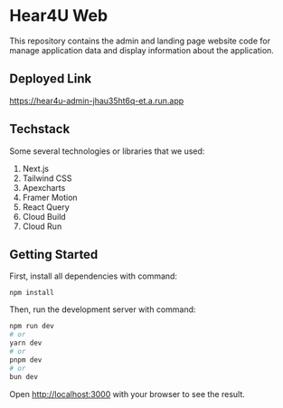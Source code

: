 # Hear4U Web
This repository contains the admin and landing page website code for manage application data and display information about the application.

## Deployed Link
https://hear4u-admin-jhau35ht6q-et.a.run.app

## Techstack
Some several technologies or libraries that we used:
<ol>
  <li>Next.js</li>
  <li>Tailwind CSS</li>
  <li>Apexcharts</li>
  <li>Framer Motion</li>
  <li>React Query</li>
  <li>Cloud Build</li>
  <li>Cloud Run</li>
</ol>

## Getting Started
First, install all dependencies with command:
```
npm install
```

Then, run the development server with command:
```bash
npm run dev
# or
yarn dev
# or
pnpm dev
# or
bun dev
```

Open [http://localhost:3000](http://localhost:3000) with your browser to see the result.

